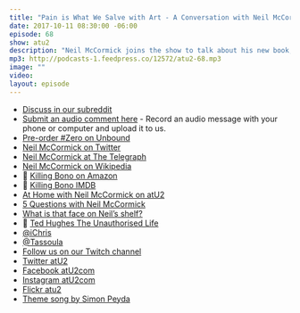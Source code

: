 ```yaml
---
title: "Pain is What We Salve with Art - A Conversation with Neil McCormick"
date: 2017-10-11 08:30:00 -06:00
episode: 68
show: atu2
description: "Neil McCormick joins the show to talk about his new book, #Zero, which he is crowdfunding support for. Neil talks about what kind of pop star Zero is, his decision to go the crowdfunding route, the state of book publishing in 2017, and what the heck is that face on his bookshelf?"
mp3: http://podcasts-1.feedpress.co/12572/atu2-68.mp3
image: ""
video:
layout: episode
---
```




* [Discuss in our subreddit](https://www.reddit.com/r/Goodstuff_fm/)
* [Submit an audio comment here](https://www.dropbox.com/request/GA6MTwhVo618jrGPyDuE) - Record an audio message with your phone or computer and upload it to us.
* [Pre-order #Zero on Unbound](https://unbound.com/books/zero)
* [Neil McCormick on Twitter](https://twitter.com/neil_mccormick)
* [Neil McCormick at The Telegraph](http://www.telegraph.co.uk/journalists/neil-mccormick/)
* [Neil McCormick on Wikipedia](https://en.wikipedia.org/wiki/Neil_McCormick)
* 📗 [Killing Bono on Amazon](https://www.amazon.com/Killing-Bono-Was-Bonos-Doppelganger/dp/0743482484)
* 📼 [Killing Bono IMDB](http://www.imdb.com/title/tt1535101/)
* [At Home with Neil McCormick on atU2](https://www.atu2.com/news/at-home-with-neil-mccormick.html)
* [5 Questions with Neil McCormick](https://www.atu2.com/news/five-questions-neil-mccormick.html)
* [What is that face on Neil’s shelf?](https://twitter.com/iChris/status/915700491363012608)
* 📕 [Ted Hughes The Unauthorised Life](https://www.amazon.com/Ted-Hughes-Unauthorised-Jonathan-Bate/dp/0062362445/ref=sr_1_1?ie=UTF8&qid=1507740145&sr=8-1&keywords=ted+hughes+biography)
* [@iChris](https://twitter.com/iChris)
* [@Tassoula](https://twitter.com/tassoula)
* [Follow us on our Twitch channel](https://www.twitch.tv/goodstuff_fm)
* [Twitter atU2](https://twitter.com/atu2)
* [Facebook atU2com](https://www.facebook.com/atu2com)
* [Instagram atU2com](https://www.instagram.com/atu2com/)
* [Flickr atu2](https://www.flickr.com/photos/atu2com/)
* [Theme song by Simon Peyda](https://simonpeyda.wordpress.com/2016/04/06/how-to-dismantle-a-sirens-song-the-making-of-a-podcast-theme/)
